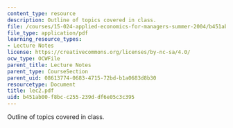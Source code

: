 ```yaml
---
content_type: resource
description: Outline of topics covered in class.
file: /courses/15-024-applied-economics-for-managers-summer-2004/b451ab00f8bcc255239ddf6e05c3c395_lec2.pdf
file_type: application/pdf
learning_resource_types:
- Lecture Notes
license: https://creativecommons.org/licenses/by-nc-sa/4.0/
ocw_type: OCWFile
parent_title: Lecture Notes
parent_type: CourseSection
parent_uid: 08613774-0683-4715-72bd-b1a0683d8b30
resourcetype: Document
title: lec2.pdf
uid: b451ab00-f8bc-c255-239d-df6e05c3c395
---
```

Outline of topics covered in class.